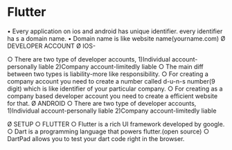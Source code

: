 # Flutter
• Every application on ios and android has unique identifier.
every  identifier ha s a domain name.
• Domain name is like website name(yourname.com)
Ø DEVELOPER ACCOUNT
Ø IOS-

○  There are two type of developer accounts,
1)Individual account-personally liable
2)Company account-limitedly liable
○ The main diff between two types is liability-more like responsibility.
○ For creating a company account you need to create a number called d-u-n-s number(9 digit) which is like identifier of your particular company.
○ For creating as a company based developer account you need to create a efficient website for that.
Ø ANDROID
○ There are two type of developer accounts,
1)Individual account-personally liable
2)Company account-limitedly liable

Ø SETUP
○ FLUTTER
○ Flutter is a rich UI framework developed by google.
○ Dart is a programming language that powers flutter.(open source)
○ DartPad allows you to test your dart code right in the browser.  
